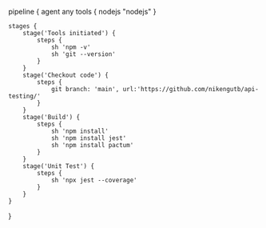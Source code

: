 pipeline {
	agent any
	tools { nodejs "nodejs" }
	
	stages {
		stage('Tools initiated') {
			steps {
				sh 'npm -v'
				sh 'git --version'
			}
		}
		stage('Checkout code') {
			steps {
				git branch: 'main', url:'https://github.com/nikengutb/api-testing/'
			}
		}
		stage('Build') {
			steps {
				sh 'npm install'
				sh 'npm install jest'
				sh 'npm install pactum'
			}
		}
		stage('Unit Test') {
			steps {
				sh 'npx jest --coverage'
			}
		}
	}
}